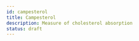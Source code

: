 ```yaml
---
id: campesterol
title: Campesterol
description: Measure of cholesterol absorption
status: draft
---
```

